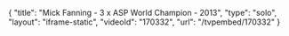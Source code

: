 {
    "title": "Mick Fanning - 3 x ASP World Champion - 2013",
    "type": "solo",
    "layout": "iframe-static",
    "videoId": "170332",
    "url": "\/tvpembed\/170332"
}